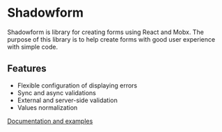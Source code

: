 # Shadowform

Shadowform is library for creating forms using React and Mobx. The purpose of this library is to help create forms with good user experience with simple code.

## Features

- Flexible configuration of displaying errors
- Sync and async validations
- External and server-side validation
- Values normalization

[Documentation and examples](https://sunflowerdeath.github.io/shadowform)
